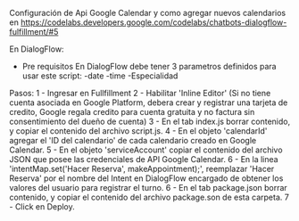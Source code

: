 Configuración de Api Google Calendar y como agregar nuevos calendarios en https://codelabs.developers.google.com/codelabs/chatbots-dialogflow-fulfillment/#5

En DialogFlow:
- Pre requisitos
En DialogFlow debe tener 3 parametros definidos para usar este script:
    -date
    -time
    -Especialidad

Pasos:
1 - Ingresar en Fullfillment
2 - Habilitar 'Inline Editor' 
    (Si no tiene cuenta asociada en Google Platform, debera crear y registrar una tarjeta de credito,
    Google regala credito para cuenta gratuita y no factura sin consentimiento del dueño de cuenta)
3 - En el tab index.js borrar contenido, y copiar el contenido del archivo script.js.
4 - En el objeto 'calendarId' agregar el 'ID del calendario' de cada calendario creado en Google Calendar.
5 - En el objeto 'serviceAccount' copiar el contenido del archivo JSON que posee las credenciales
    de API Google Calendar.
6 - En la linea 'intentMap.set('Hacer Reserva', makeAppointment);', reemplazar 'Hacer Reserva' por el nombre
    del Intent en DialogFlow encargado de obtener los valores del usuario para registrar el turno.
6 - En el tab package.json borrar contenido, y copiar el contenido del archivo package.son de esta carpeta.
7 - Click en Deploy.


